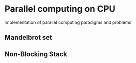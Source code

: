# Parallel computing on CPU

Implementation of parallel computing paradigms and problems

## Mandelbrot set

## Non-Blocking Stack
